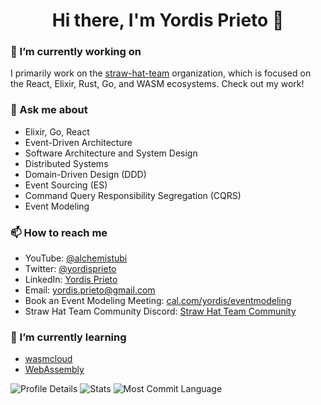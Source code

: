 <h1 align="center">Hi there, I'm Yordis Prieto 👋</h1>


### 🔭 I’m currently working on

I primarily work on the [straw-hat-team](https://github.com/straw-hat-team) organization, which is focused on the React, Elixir, Rust, Go, and WASM ecosystems. Check out my work!

### 💬 Ask me about

- Elixir, Go, React
- Event-Driven Architecture
- Software Architecture and System Design
- Distributed Systems
- Domain-Driven Design (DDD)
- Event Sourcing (ES)
- Command Query Responsibility Segregation (CQRS)
- Event Modeling
 
### 📫 How to reach me

- YouTube: [@alchemistubi](https://www.youtube.com/@alchemistubi)
- Twitter: [@yordisprieto](https://twitter.com/yordisprieto)
- LinkedIn: [Yordis Prieto](https://www.linkedin.com/in/yordisprieto/)
- Email: yordis.prieto@gmail.com
- Book an Event Modeling Meeting: [cal.com/yordis/eventmodeling](https://cal.com/yordis/eventmodeling)
- Straw Hat Team Community Discord: [Straw Hat Team Community](https://discord.gg/5WURzBb)

### 🌱 I’m currently learning

- [wasmcloud](https://wasmcloud.com/)
- [WebAssembly](https://webassembly.org/)

![Profile Details](https://github-profile-summary-cards.vercel.app/api/cards/profile-details?username=yordis&theme=github_dark)
![Stats](https://github-profile-summary-cards.vercel.app/api/cards/stats?username=yordis&theme=github_dark)
![Most Commit Language](https://github-profile-summary-cards.vercel.app/api/cards/most-commit-language?username=yordis&theme=github_dark&exclude=lua,MDX,shell,Markdown)

<!--
**yordis/yordis** is a ✨ _special_ ✨ repository because its `README.md` (this file) appears on your GitHub profile.

Here are some ideas to get you started:

- 🔭 I’m currently working on ...
- 🌱 I’m currently learning ...
- 👯 I’m looking to collaborate on ...
- 🤔 I’m looking for help with ...
- ⚡ Fun fact: ...
-->

